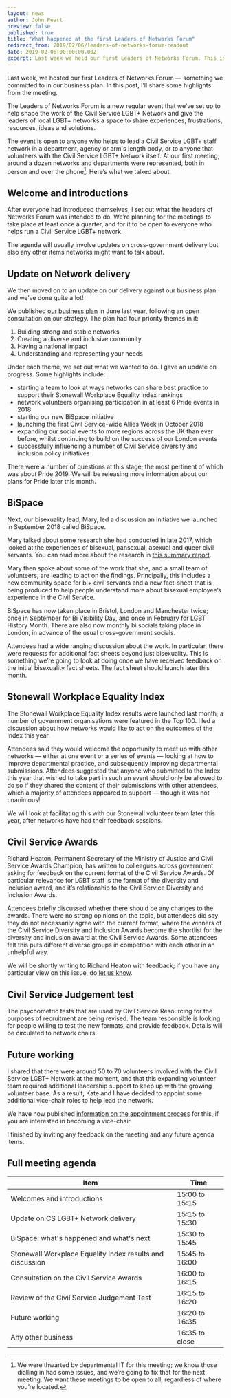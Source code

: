 ```yaml
---
layout: news
author: John Peart
preview: false
published: true
title: "What happened at the first Leaders of Networks Forum"
redirect_from: 2019/02/06/leaders-of-networks-forum-readout
date: 2019-02-06T00:00:00.00Z
excerpt: Last week we held our first Leaders of Networks Forum. This is what happened.
---
```


Last week, we hosted our first Leaders of Networks Forum — something we committed to in our business plan. In this post, I’ll share some highlights from the meeting.

The Leaders of Networks Forum is a new regular event that we’ve set up to help shape the work of the Civil Service LGBT+ Network and give the leaders of local LGBT+ networks a space to share experiences, frustrations, resources, ideas and solutions.

The event is open to anyone who helps to lead a Civil Service LGBT+ staff network in a department, agency or arm's length body, or to anyone that volunteers with the Civil Service LGBT+ Network itself. At our first meeting, around a dozen networks and departments were represented, both in person and over the phone[^1]. Here’s what we talked about.

[^1]: We were thwarted by departmental IT for this meeting; we know those dialling in had some issues, and we’re going to fix that for the next meeting. We want these meetings to be open to all, regardless of where you’re located.

## Welcome and introductions

After everyone had introduced themselves, I set out what the headers of Networks Forum was intended to do. We’re planning for the meetings to take place at least once a quarter, and for it to be open to everyone who helps run a Civil Service LGBT+ network. 

The agenda will usually involve updates on cross-government delivery but also any other items networks might want to talk about. 

## Update on Network delivery

We then moved on to an update on our delivery against our business plan: and we’ve done quite a lot! 

We published [our business plan](https://www.civilservice.lgbt/publication/business-plan-2018-to-2020/) in June last year, following an open consultation on our strategy. The plan had four priority themes in it: 

1. Building strong and stable networks
2. Creating a diverse and inclusive community
3. Having a national impact 
4. Understanding and representing your needs

Under each theme, we set out what we wanted to do. I gave an update on progress. Some highlights include:

- starting a team to look at ways networks can share best practice to support their Stonewall Workplace Equality Index rankings
- network volunteers organising participation in at least 6 Pride events in 2018
- starting our new BiSpace initiative
- launching the first Civil Service-wide Allies Week in October 2018
- expanding our social events to more regions across the UK than ever before, whilst continuing to build on the success of our London events
- successfully influencing a number of Civil Service diversity and inclusion policy initiatives

There were a number of questions at this stage; the most pertinent of which was about Pride 2019. We will be releasing more information about our plans for Pride later this month.

## BiSpace

Next, our bisexuality lead, Mary, led a discussion an initiative we launched in September 2018 called BiSpace. 

Mary talked about some research she had conducted in late 2017, which looked at the experiences of bisexual, pansexual, asexual and queer civil servants. You can read more about the research in [this summary report](https://www.civilservice.lgbt/publication/improving-the-experiences-of-bisexual-civil-servants/).

Mary then spoke about some of the work that she, and a small team of volunteers, are leading to act on the findings. Principally, this includes a new community space for bi+ civil servants and a new fact-sheet that is being produced to help people understand more about bisexual employee’s experience in the Civil Service. 

BiSpace has now taken place in Bristol, London and Manchester twice; once in September for Bi Visibility Day, and once in February for LGBT History Month. There are also now monthly bi socials taking place in London, in advance of the usual cross-government socials.

Attendees had a wide ranging discussion about the work. In particular, there were requests for additional fact sheets beyond just bisexuality. This is something we’re going to look at doing once we have received feedback on the initial bisexuality fact sheets. The fact sheet should launch later this month.

## Stonewall Workplace Equality Index

The Stonewall Workplace Equality Index results were launched last month; a number of government organisations were featured in the Top 100. I led a discussion about how networks would like to act on the outcomes of the Index this year.

Attendees said they would welcome the opportunity to meet up with other networks — either at one event or a series of events — looking at how to improve departmental practice, and subsequently improving departmental submissions. Attendees suggested that anyone who submitted to the Index this year that wished to take part in such an event should only be allowed to do so if they shared the content of their submissions with other attendees, which a majority of attendees appeared to support — though it was not unanimous!

We will look at facilitating this with our Stonewall volunteer team later this year, after networks have had their feedback sessions.

## Civil Service Awards

Richard Heaton, Permanent Secretary of the Ministry of Justice and Civil Service Awards Champion, has written to colleagues across government asking for feedback on the current format of the Civil Service Awards. Of particular relevance for LGBT staff is the format of the diversity and inclusion award, and it’s relationship to the Civil Service Diversity and Inclusion Awards.

Attendees briefly discussed whether there should be any changes to the awards. There were no strong opinions on the topic, but attendees did say they do not necessarily agree with the current format, where the winners of the Civil Service Diversity and Inclusion Awards become the shortlist for the diversity and inclusion award at the Civil Service Awards. Some attendees felt this puts different diverse groups in competition with each other in an unhelpful way.

We will be shortly writing to Richard Heaton with feedback; if you have any particular view on this issue, do [let us know](/about/contact-us/).

## Civil Service Judgement test

The psychometric tests that are used by Civil Service Resourcing for the purposes of recruitment are being revised. The team responsible is looking for people willing to test the new formats, and provide feedback. Details will be circulated to network chairs.

## Future working

I shared that there were around 50 to 70 volunteers involved with the Civil Service LGBT+ Network at the moment, and that this expanding volunteer team required additional leadership support to keep up with the growing volunteer base. As a result, Kate and I have decided to appoint some additional vice-chair roles to help lead the network. 

We have now published [information on the appointment process](https://www.civilservice.lgbt/2019/02/05/vice-chair-appointments) for this, if you are interested in becoming a vice-chair. 

I finished by inviting any feedback on the meeting and any future agenda items.

## Full meeting agenda

| Item                                                              | Time                             |
|-------------------------------------------------------------------|----------------------------------|
| Welcomes and introductions                                        | 15:00 to 15:15                   |
| Update on CS LGBT+ Network delivery                               | 15:15 to 15:30                   |
| BiSpace: what's happened and what's next                          | 15:30 to 15:45                   |
| Stonewall Workplace Equality Index results and discussion         | 15:45 to 16:00                   |
| Consultation on the Civil Service Awards                          | 16:00 to 16:15                   |
| Review of the Civil Service Judgement Test                        | 16:15 to 16:20                   |
| Future working                                                    | 16:20 to 16:35                   |
| Any other business                                                | 16:35 to close                   |